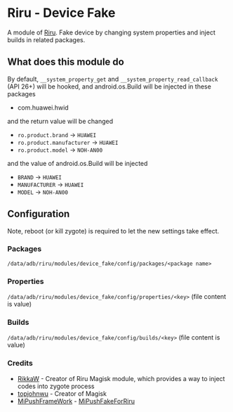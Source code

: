 # Riru - Device Fake

A module of [Riru](https://github.com/RikkaApps/Riru). Fake device by changing system properties and inject builds in related packages.

## What does this module do

By default, `__system_property_get` and `__system_property_read_callback` (API 26+) will be hooked, and android.os.Build will be injected in these packages

* com.huawei.hwid


and the return value will be changed

* `ro.product.brand` -> `HUAWEI`
* `ro.product.manufacturer` -> `HUAWEI`
* `ro.product.model` -> `NOH-AN00`

and the value of android.os.Build will be injected

* `BRAND` -> `HUAWEI`
* `MANUFACTURER` -> `HUAWEI`
* `MODEL` -> `NOH-AN00`


## Configuration

Note, reboot (or kill zygote) is required to let the new settings take effect.

### Packages

`/data/adb/riru/modules/device_fake/config/packages/<package name>`

### Properties

`/data/adb/riru/modules/device_fake/config/properties/<key>` (file content is value)

### Builds

`/data/adb/riru/modules/device_fake/config/builds/<key>` (file content is value)

### Credits
- [RikkaW](https://github.com/RikkaApps) - Creator of Riru Magisk module, which provides a way to inject codes into zygote process
- [topjohnwu](https://github.com/topjohnwu) - Creator of Magisk
- [MiPushFrameWork](https://github.com/MiPushFramework) - [MiPushFakeForRiru](https://github.com/MiPushFramework/MiPushFakeForRiru)

